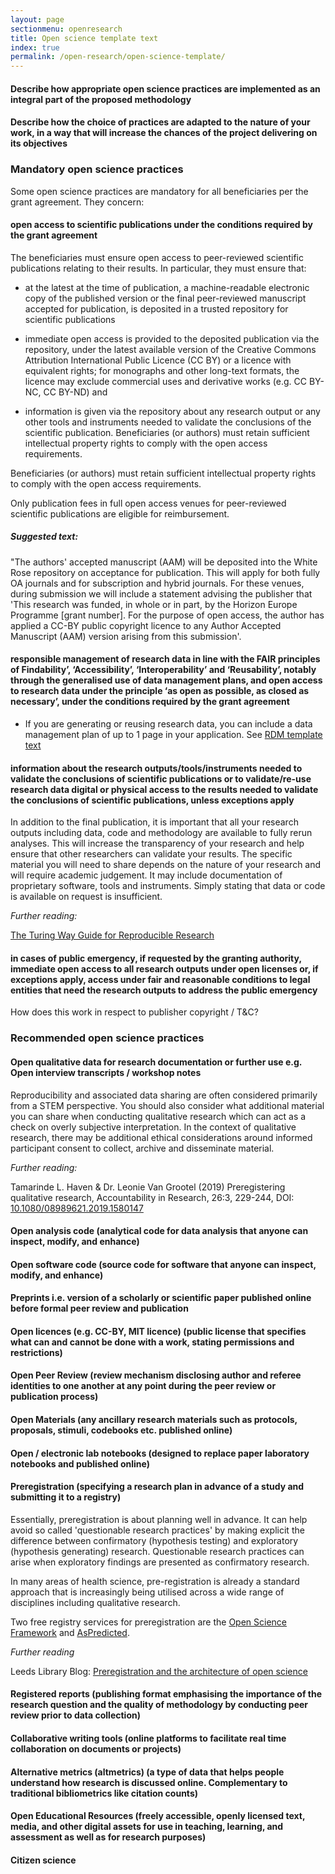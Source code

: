 ```yaml
---
layout: page
sectionmenu: openresearch
title: Open science template text
index: true
permalink: /open-research/open-science-template/
---
```


#### Describe how appropriate open science practices are implemented as an integral part of the proposed methodology 
#### Describe how the choice of practices are adapted to the nature of your work, in a way that will increase the chances of the project delivering on its objectives

### Mandatory open science practices 

Some open science practices are mandatory for all beneficiaries per the grant agreement. They concern:

#### open access to scientific publications under the conditions required by the grant agreement

The beneficiaries must ensure open access to peer-reviewed scientific publications relating to their results. In particular, they must ensure that:  

* at the latest at the time of publication, a machine-readable electronic copy of the published version or the final peer-reviewed manuscript accepted for publication, is deposited in a trusted repository for scientific publications  

* immediate open access is provided to the deposited publication via the repository, under the latest available version of the Creative Commons Attribution International Public Licence (CC BY) or a licence with equivalent rights; for monographs and other long-text formats, the licence may exclude commercial uses and derivative works (e.g. CC BY-NC, CC BY-ND) and  

* information is given via the repository about any research output or any other tools and instruments needed to validate the conclusions of the scientific publication. Beneficiaries (or authors) must retain sufficient intellectual property rights to comply with the open access requirements. 

Beneficiaries (or authors) must retain sufficient intellectual property rights to comply with the open access requirements. 

Only publication fees in full open access venues for peer-reviewed scientific publications are eligible for reimbursement. 

##### Suggested text:
"The authors' accepted manuscript (AAM) will be deposited into the White Rose repository on acceptance for publication. This will apply for both fully OA journals and for subscription and hybrid journals. For these venues, during submission we will include a statement advising the publisher that 'This research was funded, in whole or in part, by the Horizon Europe Programme [grant number]. For the purpose of open access, the author has applied a CC-BY public copyright licence to any Author Accepted Manuscript (AAM) version arising from this submission'.


#### responsible management of research data in line with the FAIR principles of Findability’, ‘Accessibility’, ‘Interoperability’ and ‘Reusability’, notably through the generalised use of data management plans, and open access to research data under the principle ‘as open as possible, as closed as necessary’, under the conditions required by the grant agreement

* If you are generating or reusing research data, you can include a data management plan of up to 1 page in your application. See [RDM template text](https://handbook.researchdata.leeds.ac.uk/open-research/rdm-template/)


#### information about the research outputs/tools/instruments needed to validate the conclusions of scientific publications or to validate/re-use research data digital or physical access to the results needed to validate the conclusions of scientific publications, unless exceptions apply

In addition to the final publication, it is important that all your research outputs including data, code and methodology are available to fully rerun analyses. This will increase the transparency of your research and help ensure that other researchers can validate your results. The specific material you will need to share depends on the nature of your research and will require academic judgement. It may include documentation of proprietary software, tools and instruments. Simply stating that data or code is available on request is insufficient.

_Further reading:_

[The Turing Way Guide for Reproducible Research](https://the-turing-way.netlify.app/reproducible-research/reproducible-research.html)

#### in cases of public emergency, if requested by the granting authority, immediate open access to all research outputs under open licenses or, if exceptions apply, access under fair and reasonable conditions to legal entities that need the research outputs to address the public emergency

How does this work in respect to publisher copyright / T&C?


### Recommended open science practices

#### Open qualitative data for research documentation or further use e.g. Open interview transcripts / workshop notes

Reproducibility and associated data sharing are often considered primarily from a STEM perspective. You should also consider what additional material you can share when conducting qualitative research which can act as a check on overly subjective interpretation. In the context of qualitative research, there may be additional ethical considerations around informed participant consent to collect, archive and disseminate material.

*Further reading:* 

Tamarinde L. Haven & Dr. Leonie Van Grootel (2019) Preregistering qualitative research, Accountability in Research, 26:3, 229-244, DOI: [10.1080/08989621.2019.1580147](https://doi.org/10.1080/08989621.2019.1580147)

#### Open analysis code (analytical code for data analysis that anyone can inspect, modify, and enhance)


#### Open software code (source code for software that anyone can inspect, modify, and enhance)


#### Preprints i.e. version of a scholarly or scientific paper published online before formal peer review and publication


#### Open licences (e.g. CC-BY, MIT licence) (public license that specifies what can and cannot be done with a work, stating permissions and restrictions)


#### Open Peer Review (review mechanism disclosing author and referee identities to one another at any point during the peer review or publication process)


#### Open Materials (any ancillary research materials such as protocols, proposals, stimuli, codebooks etc. published online)


#### Open / electronic lab notebooks (designed to replace paper laboratory notebooks and published online)


#### Preregistration (specifying a research plan in advance of a study and submitting it to a registry)

Essentially, preregistration is about planning well in advance. It can help avoid so called 'questionable research practices' by making explicit the difference between confirmatory (hypothesis testing) and exploratory (hypothesis generating) research. Questionable research practices can arise when exploratory findings are presented as confirmatory research.  

In many areas of health science, pre-registration is already a standard approach that is increasingly being utilised across a wide range of disciplines including qualitative research.

Two free registry services for preregistration are the [Open Science Framework](https://osf.io/prereg/) and [AsPredicted](https://aspredicted.org/).

_Further reading_

Leeds Library Blog: [Preregistration and the architecture of open science](https://leedsunilibrary.wordpress.com/2021/07/30/preregistration-and-the-architecture-of-open-science/)

#### Registered reports (publishing format emphasising the importance of the research question and the quality of methodology by conducting peer review prior to data collection)


#### Collaborative writing tools (online platforms to facilitate real time collaboration on documents or projects)


#### Alternative metrics (altmetrics) (a type of data that helps people understand how research is discussed online. Complementary to traditional bibliometrics like citation counts)


#### Open Educational Resources (freely accessible, openly licensed text, media, and other digital assets for use in teaching, learning, and assessment as well as for research purposes)


#### Citizen science
